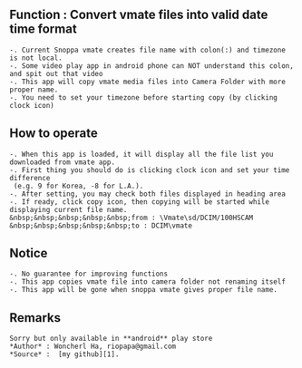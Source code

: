 
## Function : Convert vmate files into valid date time format

    -. Current Snoppa vmate creates file name with colon(:) and timezone is not local.
    -. Some video play app in android phone can NOT understand this colon, and spit out that video 
    -. This app will copy vmate media files into Camera Folder with more proper name.
    -. You need to set your timezone before starting copy (by clicking clock icon)

## How to operate

    -. When this app is loaded, it will display all the file list you downloaded from vmate app.
    -. First thing you should do is clicking clock icon and set your time difference
     (e.g. 9 for Korea, -8 for L.A.). 
    -. After setting, you may check both files displayed in heading area
    -. If ready, click copy icon, then copying will be started while displaying current file name.
    &nbsp;&nbsp;&nbsp;&nbsp;&nbsp;from : \Vmate\sd/DCIM/100HSCAM
    &nbsp;&nbsp;&nbsp;&nbsp;&nbsp;to : DCIM\vmate

## Notice

    -. No guarantee for improving functions
    -. This app copies vmate file into camera folder not renaming itself
    -. This app will be gone when snoppa vmate gives proper file name.

## Remarks

    Sorry but only available in **android** play store
    *Author* : Woncherl Ha, riopapa@gmail.com
    *Source* :  [my github][1].

[1]: https://github.com/riopapa/VmateFileCopy
     
     
     
